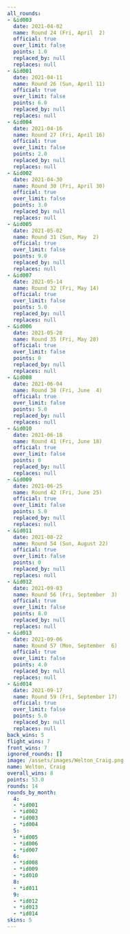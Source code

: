 ```yaml
---
all_rounds:
- &id003
  date: 2021-04-02
  name: Round 24 (Fri, April  2)
  official: true
  over_limit: false
  points: 1.0
  replaced_by: null
  replaces: null
- &id001
  date: 2021-04-11
  name: Round 26 (Sun, April 11)
  official: true
  over_limit: false
  points: 6.0
  replaced_by: null
  replaces: null
- &id004
  date: 2021-04-16
  name: Round 27 (Fri, April 16)
  official: true
  over_limit: false
  points: 2.0
  replaced_by: null
  replaces: null
- &id002
  date: 2021-04-30
  name: Round 30 (Fri, April 30)
  official: true
  over_limit: false
  points: 3.0
  replaced_by: null
  replaces: null
- &id005
  date: 2021-05-02
  name: Round 31 (Sun, May  2)
  official: true
  over_limit: false
  points: 9.0
  replaced_by: null
  replaces: null
- &id007
  date: 2021-05-14
  name: Round 32 (Fri, May 14)
  official: true
  over_limit: false
  points: 5.0
  replaced_by: null
  replaces: null
- &id006
  date: 2021-05-28
  name: Round 35 (Fri, May 28)
  official: true
  over_limit: false
  points: 0
  replaced_by: null
  replaces: null
- &id008
  date: 2021-06-04
  name: Round 38 (Fri, June  4)
  official: true
  over_limit: false
  points: 5.0
  replaced_by: null
  replaces: null
- &id010
  date: 2021-06-18
  name: Round 41 (Fri, June 18)
  official: true
  over_limit: false
  points: 0
  replaced_by: null
  replaces: null
- &id009
  date: 2021-06-25
  name: Round 42 (Fri, June 25)
  official: true
  over_limit: false
  points: 5.0
  replaced_by: null
  replaces: null
- &id011
  date: 2021-08-22
  name: Round 54 (Sun, August 22)
  official: true
  over_limit: false
  points: 0
  replaced_by: null
  replaces: null
- &id012
  date: 2021-09-03
  name: Round 56 (Fri, September  3)
  official: true
  over_limit: false
  points: 8.0
  replaced_by: null
  replaces: null
- &id013
  date: 2021-09-06
  name: Round 57 (Mon, September  6)
  official: true
  over_limit: false
  points: 4.0
  replaced_by: null
  replaces: null
- &id014
  date: 2021-09-17
  name: Round 59 (Fri, September 17)
  official: true
  over_limit: false
  points: 5.0
  replaced_by: null
  replaces: null
back_wins: 5
flight_wins: 7
front_wins: 7
ignored_rounds: []
image: /assets/images/Welton_Craig.png
name: Welton, Craig
overall_wins: 8
points: 53.0
rounds: 14
rounds_by_month:
  4:
  - *id001
  - *id002
  - *id003
  - *id004
  5:
  - *id005
  - *id006
  - *id007
  6:
  - *id008
  - *id009
  - *id010
  8:
  - *id011
  9:
  - *id012
  - *id013
  - *id014
skins: 5
---
```

